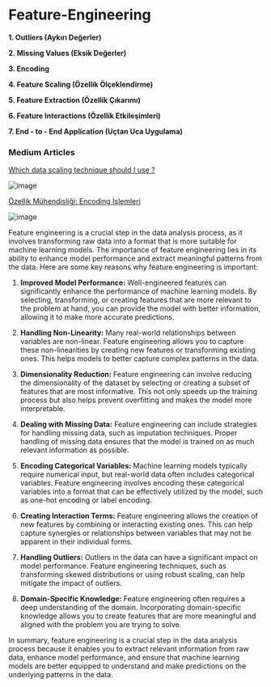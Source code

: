 # Feature-Engineering

**1. Outliers (Aykırı Değerler)**

**2. Missing Values (Eksik Değerler)**

**3. Encoding**

**4. Feature Scaling (Özellik Ölçeklendirme)**

**5. Feature Extraction (Özellik Çıkarımı)**

**6. Feature Interactions (Özellik Etkileşimleri)**

**7. End - to - End Application (Uçtan Uca Uygulama)**

### Medium Articles

[Which data scaling technique should I use ?](https://medium.com/@hhuseyincosgun/which-data-scaling-technique-should-i-use-a1615292061e)

![image](https://github.com/hhuseyincosgun/Feature-Engineering/assets/21257660/6d707328-ab34-42b3-bcee-8e99675dafd0)

[Özellik Mühendisliği: Encoding İşlemleri](https://medium.com/@hhuseyincosgun/%C3%B6zellik-m%C3%BChendisli%C4%9Fi-encoding-i%CC%87%C5%9Flemleri-8918f97bc8d8)

![image](https://github.com/hhuseyincosgun/Feature-Engineering/assets/21257660/29345f2c-f48e-4cd0-8fea-af4e9402c120)


Feature engineering is a crucial step in the data analysis process, as it involves transforming raw data into a format that is more suitable for machine learning models. The importance of feature engineering lies in its ability to enhance model performance and extract meaningful patterns from the data. Here are some key reasons why feature engineering is important:

1.  **Improved Model Performance:** Well-engineered features can significantly enhance the performance of machine learning models. By selecting, transforming, or creating features that are more relevant to the problem at hand, you can provide the model with better information, allowing it to make more accurate predictions.
    
2.  **Handling Non-Linearity:** Many real-world relationships between variables are non-linear. Feature engineering allows you to capture these non-linearities by creating new features or transforming existing ones. This helps models to better capture complex patterns in the data.
    
3.  **Dimensionality Reduction:** Feature engineering can involve reducing the dimensionality of the dataset by selecting or creating a subset of features that are most informative. This not only speeds up the training process but also helps prevent overfitting and makes the model more interpretable.
    
4.  **Dealing with Missing Data:** Feature engineering can include strategies for handling missing data, such as imputation techniques. Proper handling of missing data ensures that the model is trained on as much relevant information as possible.
    
5.  **Encoding Categorical Variables:** Machine learning models typically require numerical input, but real-world data often includes categorical variables. Feature engineering involves encoding these categorical variables into a format that can be effectively utilized by the model, such as one-hot encoding or label encoding.
    
6.  **Creating Interaction Terms:** Feature engineering allows the creation of new features by combining or interacting existing ones. This can help capture synergies or relationships between variables that may not be apparent in their individual forms.
    
7.  **Handling Outliers:** Outliers in the data can have a significant impact on model performance. Feature engineering techniques, such as transforming skewed distributions or using robust scaling, can help mitigate the impact of outliers.
    
8.  **Domain-Specific Knowledge:** Feature engineering often requires a deep understanding of the domain. Incorporating domain-specific knowledge allows you to create features that are more meaningful and aligned with the problem you are trying to solve.
    

In summary, feature engineering is a crucial step in the data analysis process because it enables you to extract relevant information from raw data, enhance model performance, and ensure that machine learning models are better equipped to understand and make predictions on the underlying patterns in the data.
